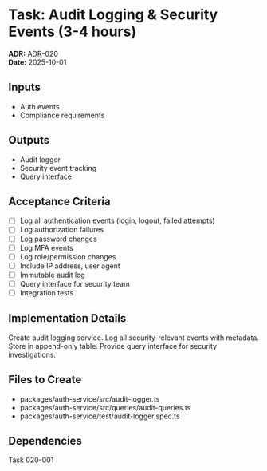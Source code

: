 # Task: Audit Logging & Security Events (3-4 hours)
**ADR:** ADR-020  
**Date:** 2025-10-01

## Inputs
- Auth events
- Compliance requirements

## Outputs
- Audit logger
- Security event tracking
- Query interface

## Acceptance Criteria
- [ ] Log all authentication events (login, logout, failed attempts)
- [ ] Log authorization failures
- [ ] Log password changes
- [ ] Log MFA events
- [ ] Log role/permission changes
- [ ] Include IP address, user agent
- [ ] Immutable audit log
- [ ] Query interface for security team
- [ ] Integration tests

## Implementation Details
Create audit logging service. Log all security-relevant events with metadata. Store in append-only table. Provide query interface for security investigations.

## Files to Create
- packages/auth-service/src/audit-logger.ts
- packages/auth-service/src/queries/audit-queries.ts
- packages/auth-service/test/audit-logger.spec.ts

## Dependencies
Task 020-001
